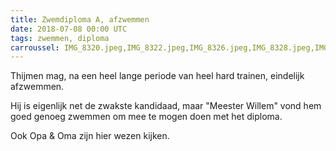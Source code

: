 ```yaml
---
title: Zwemdiploma A, afzwemmen
date: 2018-07-08 00:00 UTC
tags: zwemmen, diploma
carroussel: IMG_8320.jpeg,IMG_8322.jpeg,IMG_8326.jpeg,IMG_8328.jpeg,IMG_8331.jpeg,IMG_8333.jpeg,IMG_8335.jpeg,IMG_8343.jpeg,IMG_8346.jpeg,IMG_8348.jpeg,IMG_8349.jpeg,IMG_8350.jpeg,IMG_8352.jpeg,IMG_8357.jpeg,IMG_8360.jpeg,IMG_8367.jpeg,IMG_8371.jpeg,IMG_8372.jpeg,IMG_8374.jpeg,IMG_8376.jpeg,IMG_8377.jpeg,IMG_8379.jpeg,IMG_8380.jpeg,IMG_8384.jpeg,IMG_8385.jpeg,IMG_8386.jpeg,20180710_174220.jpeg
---
```

Thijmen mag, na een heel lange periode van heel hard trainen, eindelijk afzwemmen. 

Hij is eigenlijk net de zwakste kandidaad, maar "Meester Willem" vond hem goed genoeg zwemmen om mee te mogen doen met het diploma.

Ook Opa & Oma zijn hier wezen kijken.




